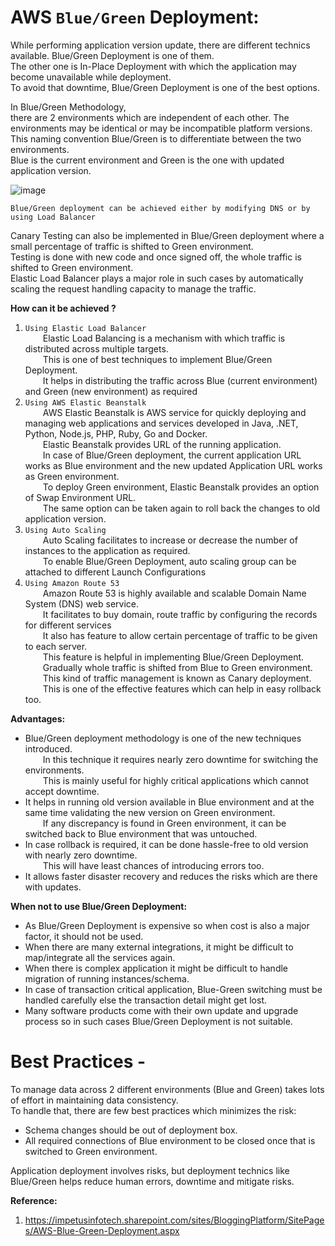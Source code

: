 # AWS `Blue/Green` Deployment: 

While performing application version update, there are different technics available. Blue/Green Deployment is one of them.  
The other one is In-Place Deployment with which the application may become unavailable while deployment.  
To avoid that downtime, Blue/Green Deployment is one of the best options.  

In Blue/Green Methodology,  
there are 2 environments which are independent of each other. The environments may be identical or may be incompatible platform versions.  
This naming convention Blue/Green is to differentiate between the two environments.  
Blue is the current environment and Green is the one with updated application version.  

![image](https://user-images.githubusercontent.com/26399543/147497539-93ee46db-336b-45bd-a737-42b7c2c5e43f.png)

`Blue/Green deployment can be achieved either by modifying DNS or by using Load Balancer`  

Canary Testing can also be implemented in Blue/Green deployment where a small percentage of traffic is shifted to Green environment.  
Testing is done with new code and once signed off, the whole traffic is shifted to Green environment.  
Elastic Load Balancer plays a major role in such cases by automatically scaling the request handling capacity to manage the traffic.  

**How can it be achieved ?**  
1. `Using Elastic Load Balancer`  
  Elastic Load Balancing is a mechanism with which traffic is distributed across multiple targets.  
  This is one of best techniques to implement Blue/Green Deployment.  
  It helps in distributing the traffic across Blue (current environment) and Green (new environment) as required  
2. `Using AWS Elastic Beanstalk`  
  AWS Elastic Beanstalk is AWS service for quickly deploying and managing web applications and services developed in Java, .NET, Python, Node.js, PHP, Ruby, Go and Docker.  
  Elastic Beanstalk provides URL of the running application.  
  In case of Blue/Green deployment, the current application URL works as Blue environment and the new updated Application URL works as Green environment.  
  To deploy Green environment, Elastic Beanstalk provides an option of Swap Environment URL.  
  The same option can be taken again to roll back the changes to old application version.  
3. `Using Auto Scaling`  
  Auto Scaling facilitates to increase or decrease the number of instances to the application as required.  
  To enable Blue/Green Deployment, auto scaling group can be attached to different Launch Configurations  
4. `Using Amazon Route 53`  
  Amazon Route 53 is highly available and scalable Domain Name System (DNS) web service.  
  It facilitates to buy domain, route traffic by configuring the records for different services  
  It also has feature to allow certain percentage of traffic to be given to each server.  
  This feature is helpful in implementing Blue/Green Deployment.  
  Gradually whole traffic is shifted from Blue to Green environment.  
  This kind of traffic management is known as Canary deployment.  
  This is one of the effective features which can help in easy rollback too.  

**Advantages:**  
- Blue/Green deployment methodology is one of the new techniques introduced.  
  In this technique it requires nearly zero downtime for switching the environments.  
  This is mainly useful for highly critical applications which cannot accept downtime.  
- It helps in running old version available in Blue environment and at the same time validating the new version on Green environment.  
  If any discrepancy is found in Green environment, it can be switched back to Blue environment that was untouched.  
- In case rollback is required, it can be done hassle-free to old version with nearly zero downtime.  
  This will have least chances of introducing errors too.
- It allows faster disaster recovery and reduces the risks which are there with updates.

**When not to use Blue/Green Deployment:**  
- As Blue/Green Deployment is expensive so when cost is also a major factor, it should not be used.  
- When there are many external integrations, it might be difficult to map/integrate all the services again.  
- When there is complex application it might be difficult to handle migration of running instances/schema.  
- In case of transaction critical application, Blue-Green switching must be handled carefully else the transaction detail might get lost.  
- Many software products come with their own update and upgrade process so in such cases Blue/Green Deployment is not suitable.

# Best Practices - 

To manage data across 2 different environments (Blue and Green) takes lots of effort in maintaining data consistency.  
To handle that, there are few best practices which minimizes the risk:  
- Schema changes should be out of deployment box.
- All required connections of Blue environment to be closed once that is switched to Green environment.

Application deployment involves risks, but deployment technics like Blue/Green helps reduce human errors, downtime and mitigate risks.  

**Reference:**  
1. https://impetusinfotech.sharepoint.com/sites/BloggingPlatform/SitePages/AWS-Blue-Green-Deployment.aspx


